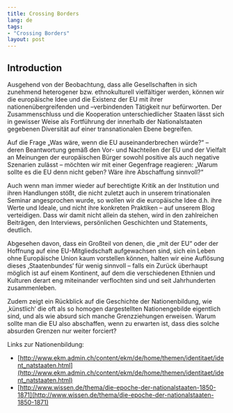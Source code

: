 ```yaml
---
title: Crossing Borders
lang: de
tags:
- "Crossing Borders"
layout: post
---
```

## Introduction

Ausgehend von der Beobachtung, dass alle Gesellschaften in sich zunehmend heterogener bzw. ethnokulturell vielfältiger werden, können wir die europäische Idee und die Existenz der EU mit ihrer nationenübergreifenden und –verbindenden Tätigkeit nur befürworten. Der Zusammenschluss und die Kooperation unterschiedlicher Staaten lässt sich in gewisser Weise als Fortführung der innerhalb der Nationalstaaten gegebenen Diversität auf einer transnationalen Ebene begreifen. 

Auf die Frage „Was wäre, wenn die EU auseinanderbrechen würde?“ – deren Beantwortung gemäß den Vor- und Nachteilen der EU und der Vielfalt an Meinungen der europäischen Bürger sowohl positive als auch negative Szenarien zulässt – möchten wir mit einer Gegenfrage reagieren: „Warum sollte es die EU denn nicht geben? Wäre ihre Abschaffung sinnvoll?“ 

Auch wenn man immer wieder auf berechtigte Kritik an der Institution und ihren Handlungen stößt, die nicht zuletzt auch in unserem trinationalen Seminar angesprochen wurde, so wollen wir die europäische Idee d.h. ihre Werte und Ideale, und nicht ihre konkreten Praktiken – auf unserem Blog verteidigen. Dass wir damit nicht allein da stehen, wird in den zahlreichen Beiträgen, den Interviews, persönlichen Geschichten und Statements, deutlich.

Abgesehen davon, dass ein Großteil von denen, die „mit der EU“ oder der Hoffnung auf eine EU-Mitgliedschaft aufgewachsen sind, sich ein Leben ohne Europäische Union kaum vorstellen können, halten wir eine Auflösung dieses ‚Staatenbundes‘ für wenig sinnvoll – falls ein Zurück überhaupt möglich ist auf einem Kontinent, auf dem die verschiedenen Ethnien und Kulturen derart eng miteinander verflochten sind und seit Jahrhunderten zusammenleben.

Zudem zeigt ein Rückblick auf die Geschichte der Nationenbildung, wie ‚künstlich‘ die oft als so homogen dargestellten Nationengebilde eigentlich sind, und als wie absurd sich manche Grenzziehungen erweisen. Warum sollte man die EU also abschaffen, wenn zu erwarten ist, dass dies solche absurden Grenzen nur weiter forciert?

Links zur Nationenbildung: 

- [http://www.ekm.admin.ch/content/ekm/de/home/themen/identitaet/ident_natstaaten.html](http://www.ekm.admin.ch/content/ekm/de/home/themen/identitaet/ident_natstaaten.html)
- [http://www.wissen.de/thema/die-epoche-der-nationalstaaten-1850-1871](http://www.wissen.de/thema/die-epoche-der-nationalstaaten-1850-1871)

